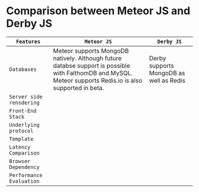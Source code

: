 # Comparison between Meteor JS and Derby JS

|`Features`|`Meteor JS`|`Derby JS`|
|------------------|-----------|-----------|
|`Databases`| Meteor supports MongoDB natively. Although future databse support is possible with FalthomDB and MySQL. Meteor supports Redis.io is also supported in beta.  | Derby supports MongoDB as well as Redis  |
|`Server side rensdering`|  |   |
|`Front-End Stack`|   |   |
|`Underlying protocol`|   |   |
|`Template`|   |    |
|`Latency Comparison`|     |    |
|`Browser Dependency`|     |    |
|`Performance Evaluation`|     |    |
